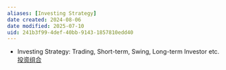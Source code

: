 ```yaml
---
aliases: [Investing Strategy]
date created: 2024-08-06
date modified: 2025-07-10
uid: 241b3f99-4def-40bb-9143-1857810edd40
---
```

- Investing Strategy: Trading, Short-term, Swing, Long-term Investor etc.  
[投资组合](投资组合.md)
